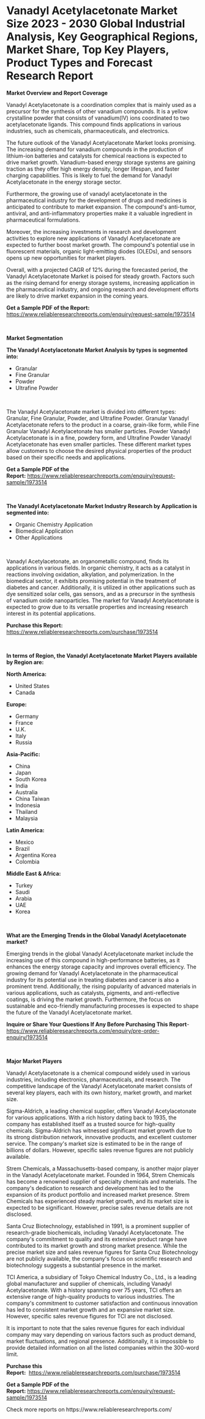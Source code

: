 <p><h1>Vanadyl Acetylacetonate Market Size 2023 - 2030 Global Industrial Analysis, Key Geographical Regions, Market Share, Top Key Players, Product Types and Forecast Research Report</h1></p><p><strong>Market Overview and Report Coverage</strong></p>
<p><p>Vanadyl Acetylacetonate is a coordination complex that is mainly used as a precursor for the synthesis of other vanadium compounds. It is a yellow crystalline powder that consists of vanadium(IV) ions coordinated to two acetylacetonate ligands. This compound finds applications in various industries, such as chemicals, pharmaceuticals, and electronics.</p><p>The future outlook of the Vanadyl Acetylacetonate Market looks promising. The increasing demand for vanadium compounds in the production of lithium-ion batteries and catalysts for chemical reactions is expected to drive market growth. Vanadium-based energy storage systems are gaining traction as they offer high energy density, longer lifespan, and faster charging capabilities. This is likely to fuel the demand for Vanadyl Acetylacetonate in the energy storage sector.</p><p>Furthermore, the growing use of vanadyl acetylacetonate in the pharmaceutical industry for the development of drugs and medicines is anticipated to contribute to market expansion. The compound's anti-tumor, antiviral, and anti-inflammatory properties make it a valuable ingredient in pharmaceutical formulations.</p><p>Moreover, the increasing investments in research and development activities to explore new applications of Vanadyl Acetylacetonate are expected to further boost market growth. The compound's potential use in fluorescent materials, organic light-emitting diodes (OLEDs), and sensors opens up new opportunities for market players.</p><p>Overall, with a projected CAGR of 12% during the forecasted period, the Vanadyl Acetylacetonate Market is poised for steady growth. Factors such as the rising demand for energy storage systems, increasing application in the pharmaceutical industry, and ongoing research and development efforts are likely to drive market expansion in the coming years.</p></p>
<p><strong>Get a Sample PDF of the Report:</strong> <a href="https://www.reliableresearchreports.com/enquiry/request-sample/1973514">https://www.reliableresearchreports.com/enquiry/request-sample/1973514</a></p>
<p>&nbsp;</p>
<p><strong>Market Segmentation</strong></p>
<p><strong>The Vanadyl Acetylacetonate Market Analysis by types is segmented into:</strong></p>
<p><ul><li>Granular</li><li>Fine Granular</li><li>Powder</li><li>Ultrafine Powder</li></ul></p>
<p>&nbsp;</p>
<p><p>The Vanadyl Acetylacetonate market is divided into different types: Granular, Fine Granular, Powder, and Ultrafine Powder. Granular Vanadyl Acetylacetonate refers to the product in a coarse, grain-like form, while Fine Granular Vanadyl Acetylacetonate has smaller particles. Powder Vanadyl Acetylacetonate is in a fine, powdery form, and Ultrafine Powder Vanadyl Acetylacetonate has even smaller particles. These different market types allow customers to choose the desired physical properties of the product based on their specific needs and applications.</p></p>
<p><strong>Get a Sample PDF of the Report:</strong>&nbsp;<a href="https://www.reliableresearchreports.com/enquiry/request-sample/1973514">https://www.reliableresearchreports.com/enquiry/request-sample/1973514</a></p>
<p>&nbsp;</p>
<p><strong>The Vanadyl Acetylacetonate Market Industry Research by Application is segmented into:</strong></p>
<p><ul><li>Organic Chemistry Application</li><li>Biomedical Application</li><li>Other Applications</li></ul></p>
<p>&nbsp;</p>
<p><p>Vanadyl Acetylacetonate, an organometallic compound, finds its applications in various fields. In organic chemistry, it acts as a catalyst in reactions involving oxidation, alkylation, and polymerization. In the biomedical sector, it exhibits promising potential in the treatment of diabetes and cancer. Additionally, it is utilized in other applications such as dye sensitized solar cells, gas sensors, and as a precursor in the synthesis of vanadium oxide nanoparticles. The market for Vanadyl Acetylacetonate is expected to grow due to its versatile properties and increasing research interest in its potential applications.</p></p>
<p><strong>Purchase this Report:</strong>&nbsp; <a href="https://www.reliableresearchreports.com/purchase/1973514">https://www.reliableresearchreports.com/purchase/1973514</a></p>
<p>&nbsp;</p>
<p><strong>In terms of Region, the Vanadyl Acetylacetonate Market Players available by Region are:</strong></p>
<p>
    <p> <strong> North America: </strong>
        <ul>
            <li>United States</li>
            <li>Canada</li>
        </ul>
        </p> 
    <p> <strong> Europe: </strong>
        <ul>
            <li>Germany</li>
            <li>France</li>
            <li>U.K.</li>
            <li>Italy</li>
            <li>Russia</li>
        </ul>
        </p> 
    <p> <strong> Asia-Pacific: </strong>
        <ul>
            <li>China</li>
            <li>Japan</li>
            <li>South Korea</li>
            <li>India</li>
            <li>Australia</li>
            <li>China Taiwan</li>
            <li>Indonesia</li>
            <li>Thailand</li>
            <li>Malaysia</li>
        </ul>
        </p> 
    <p> <strong> Latin America: </strong>
        <ul>
            <li>Mexico</li>
            <li>Brazil</li>
            <li>Argentina Korea</li>
            <li>Colombia</li>
        </ul>
        </p> 
    <p> <strong> Middle East & Africa: </strong>
        <ul>
            <li>Turkey</li>
            <li>Saudi</li>
            <li>Arabia</li>
            <li>UAE</li>
            <li>Korea</li>
        </ul>
    </p>
    </p>
<p>&nbsp;</p>
<p><strong>What are the Emerging Trends in the Global Vanadyl Acetylacetonate market?</strong></p>
<p><p>Emerging trends in the global Vanadyl Acetylacetonate market include the increasing use of this compound in high-performance batteries, as it enhances the energy storage capacity and improves overall efficiency. The growing demand for Vanadyl Acetylacetonate in the pharmaceutical industry for its potential use in treating diabetes and cancer is also a prominent trend. Additionally, the rising popularity of advanced materials in various applications, such as catalysts, pigments, and anti-reflective coatings, is driving the market growth. Furthermore, the focus on sustainable and eco-friendly manufacturing processes is expected to shape the future of the Vanadyl Acetylacetonate market.</p></p>
<p><strong>Inquire or Share Your Questions If Any Before Purchasing This Report</strong>- <a href="https://www.reliableresearchreports.com/enquiry/pre-order-enquiry/1973514">https://www.reliableresearchreports.com/enquiry/pre-order-enquiry/1973514</a></p>
<p>&nbsp;</p>
<p><strong>Major Market Players</strong></p>
<p><p>Vanadyl Acetylacetonate is a chemical compound widely used in various industries, including electronics, pharmaceuticals, and research. The competitive landscape of the Vanadyl Acetylacetonate market consists of several key players, each with its own history, market growth, and market size.</p><p>Sigma-Aldrich, a leading chemical supplier, offers Vanadyl Acetylacetonate for various applications. With a rich history dating back to 1935, the company has established itself as a trusted source for high-quality chemicals. Sigma-Aldrich has witnessed significant market growth due to its strong distribution network, innovative products, and excellent customer service. The company's market size is estimated to be in the range of billions of dollars. However, specific sales revenue figures are not publicly available.</p><p>Strem Chemicals, a Massachusetts-based company, is another major player in the Vanadyl Acetylacetonate market. Founded in 1964, Strem Chemicals has become a renowned supplier of specialty chemicals and materials. The company's dedication to research and development has led to the expansion of its product portfolio and increased market presence. Strem Chemicals has experienced steady market growth, and its market size is expected to be significant. However, precise sales revenue details are not disclosed.</p><p>Santa Cruz Biotechnology, established in 1991, is a prominent supplier of research-grade biochemicals, including Vanadyl Acetylacetonate. The company's commitment to quality and its extensive product range have contributed to its market growth and strong market presence. While the precise market size and sales revenue figures for Santa Cruz Biotechnology are not publicly available, the company's focus on scientific research and biotechnology suggests a substantial presence in the market.</p><p>TCI America, a subsidiary of Tokyo Chemical Industry Co., Ltd., is a leading global manufacturer and supplier of chemicals, including Vanadyl Acetylacetonate. With a history spanning over 75 years, TCI offers an extensive range of high-quality products to various industries. The company's commitment to customer satisfaction and continuous innovation has led to consistent market growth and an expansive market size. However, specific sales revenue figures for TCI are not disclosed.</p><p>It is important to note that the sales revenue figures for each individual company may vary depending on various factors such as product demand, market fluctuations, and regional presence. Additionally, it is impossible to provide detailed information on all the listed companies within the 300-word limit.</p></p>
<p><strong>Purchase this Report:</strong>&nbsp;&nbsp;<a href="https://www.reliableresearchreports.com/purchase/1973514">https://www.reliableresearchreports.com/purchase/1973514</a></p>
<p></p>
<p><strong>Get a Sample PDF of the Report:</strong>&nbsp;<a href="https://www.reliableresearchreports.com/enquiry/request-sample/1973514">https://www.reliableresearchreports.com/enquiry/request-sample/1973514</a></p>
<p>Check more reports on https://www.reliableresearchreports.com/</p>